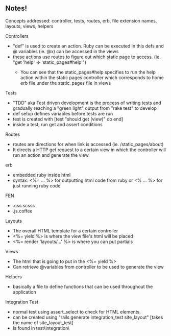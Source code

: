 ## Notes!
Concepts addressed: controller, tests, routes, erb, file extension names, layouts, views, helpers

Controllers
<ul>
<li> "def" is used to create an action. Ruby can be executed in this defs and @ variables (ie. @x) can be accessed in the views </li>
<li> these actions use routes to figure out which static page to access. (ie. "get 'help' => 'static_pages#help'") </li>
<ul>
<li> You can see that the static_pages#help specifies to run the help action within the static pages controller which corresponds to home erb file under the static_pages file in views </li>
</ul>
</ul>

Tests
<ul>
<li> "TDD" aka Test driven development is the process of writing tests and gradually reaching a "green light" output from "rake test" to develop </li>    
<li> def setup defines variables before tests are run </li>
<li> test is created with [test "should get (view)" do end] </li>
<li> inside a test, run get and assert conditions </li>
</ul>

Routes
<ul>
<li> routes are directions for when link is accessed (ie. /static_pages/about) </li>
<li> It directs a HTTP get request to a certain view in which the controller will run an action and generate the view </li>
</ul>

erb
<ul>
<li> embedded ruby inside html </li>
<li> syntax: <%= ... %> for outputting html code from ruby or <% ... %> for just running ruby code </li>
</ul>

FEN
<ul>
<li> .css.scsss </li>
<li> .js.coffee </li>
</ul>

Layouts
<ul>
<li> The overall HTML template for a certain controller </li>
<li> <%= yield %> is where the view file's html will be placed </li>
<li> <%= render 'layouts/...' %> is where you can put partials </li>
</ul>

Views
<ul>
<li> The html that is going to put in the <%= yield %> </li>
<li> Can retrieve @variables from controller to be used to generate the view </li>
</ul>

Helpers
<ul>
<li> basically a file to define functions that can be used throughout the application </li>
</ul>

Integration Test
<ul>
<li> normal test using assert_select to check for HTML elements. </li> 
<li> can be created using "rails generate integration_test site_layout" [takes the name of site_layout_test] </li>
<li> is found in test\integration\ </li>
</ul>
